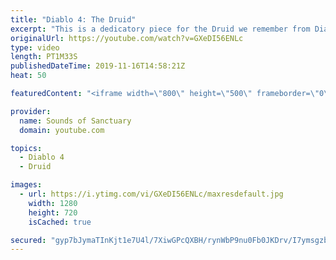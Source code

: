 ```yaml
---
title: "Diablo 4: The Druid"
excerpt: "This is a dedicatory piece for the Druid we remember from Diablo 2 that will now be making its way into Diablo 4. Music composed by Rob Tinney 2019 ..."
originalUrl: https://youtube.com/watch?v=GXeDI56ENLc
type: video
length: PT1M33S
publishedDateTime: 2019-11-16T14:58:21Z
heat: 50

featuredContent: "<iframe width=\"800\" height=\"500\" frameborder=\"0\" src=\"https://www.youtube.com/embed/GXeDI56ENLc\" allow=\"accelerometer; autoplay; encrypted-media; gyroscope; picture-in-picture\" allowfullscreen></iframe>"

provider:
  name: Sounds of Sanctuary
  domain: youtube.com

topics:
  - Diablo 4
  - Druid

images:
  - url: https://i.ytimg.com/vi/GXeDI56ENLc/maxresdefault.jpg
    width: 1280
    height: 720
    isCached: true

secured: "gyp7bJymaTInKjt1e7U4l/7XiwGPcQXBH/rynWbP9nu0Fb0JKDrv/I7ymsgzbHs43L9H41ZQXy/x4GDqXKYkC/OpiMRNGMqBAROtfrnCYoWxMCiCM37l3rPxCkNKUehcNUoZmEFz2JYMjPAs8+F8Hodr4JiLVUULqjAov/ithkzrGuurvgx8vCk9otoaFmdginYqeEdj0hWTdDYjoqNmCFRVnBiRIMjbRGsUMA39cVdAi50LwoMWJ/XVtTGAY3VpxggjQe5MC0P2o1UwT7jat1JS6ZCexhUI9nWnTntiuJ7S2yTprEAl5gRxZaxLIDYQEXIMyevCuqUZChgswQwVyDoMnEEatxM8YyIEf8S5/VGgJ7DRRcL0520lqciRwNEiVGdD/sKSjUofURHhI7Q9OBAxyeqHVHxUW967c/Rm3Kk=;s5uk1wCQ5QyBklzneUJ4XA=="
---
```


